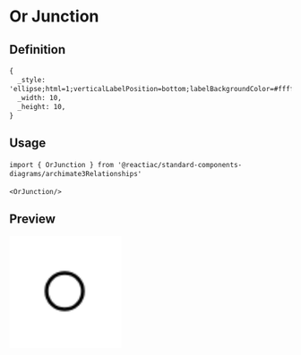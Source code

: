 # Or Junction

## Definition

```
{
  _style: 'ellipse;html=1;verticalLabelPosition=bottom;labelBackgroundColor=#ffffff;verticalAlign=top;fillColor=#ffffff',
  _width: 10,
  _height: 10,
}
```

## Usage

```
import { OrJunction } from '@reactiac/standard-components-diagrams/archimate3Relationships'

<OrJunction/>
```

## Preview

<img src="./or-junction.png" width="200"/>
